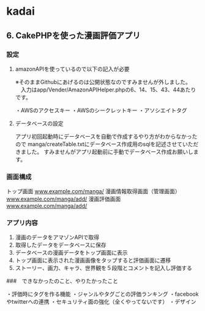 # kadai

## 6. CakePHPを使った漫画評価アプリ

### 設定

1. amazonAPIを使っているので以下の記入が必要

	※そのままGithubにあげるのは公開状態なのですみませんが外しました。
	　入力はapp/Vender/AmazonAPIHelper.phpの6、14、15、43、44あたりです。

	・AWSのアクセスキー
	・AWSのシークレットキー
	・アソシエイトタグ

2. データベースの設定

	アプリ初回起動時にデータベースを自動で作成するやり方がわからなかったので
	manga/createTable.txtにデータベース作成用のsqlを記述させていただきました。
	すみませんがアプリ起動前に手動でデータベース作成お願いします。



### 画面構成

トップ画面							www.example.com/manga/
漫画情報取得画面（管理画面）			www.example.com/manga/add/
漫画評価画面							www.example.com/manga/add/



### アプリ内容

1. 漫画のデータをアマゾンAPIで取得
2. 取得したデータをデータベースに保存
3. データベースの漫画データをトップ画面に表示
4. トップ画面に表示された漫画画像をタップすると評価画面に遷移
5. ストーリー、画力、キャラ、世界観を５段階とコメントを記入し評価する


###　できなかったのこと、やりたかったこと

・評価時にタグを作る機能
・ジャンルやタグごとの評価ランキング
・facebookやtwitterへの連携
・セキュリティ面の強化（全くやってないです）
・デザイン

